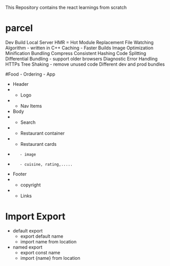 This Repository contains the react learnings from scratch

# parcel

Dev Build
Local Server
HMR = Hot Module Replacement
File Watching Algorithm - written in C++
Caching - Faster Builds
Image Optimization
Minification
Bundling
Compress
Consistent Hashing
Code Splitting
Differential Bundling - support older browsers
Diagnostic
Error Handling
HTTPs
Tree Shaking - remove unused code
Different dev and prod bundles

#Food - Ordering - App

- Header
- - Logo
- - Nav Items
- Body
- - Search
- - Restaurant container
- - Restaurant cards
-        - image
-        - cuisine, rating,.....
- Footer
- - copyright
- - Links

# Import Export

- default export
  - export default name
  - import name from location
- named export
  - export const name
  - import {name} from location
